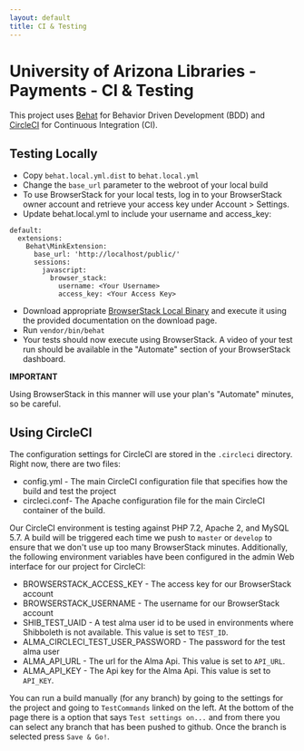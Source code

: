 ```yaml
---
layout: default
title: CI & Testing 
---
```

University of Arizona Libraries - Payments - CI &amp; Testing
========================

This project uses [Behat](https://github.com/Behat/Behat) for Behavior Driven Development (BDD) and [CircleCI](https://circleci.com/) for Continuous Integration (CI).

## Testing Locally

* Copy `behat.local.yml.dist` to `behat.local.yml`
* Change the `base_url` parameter to the webroot of your local build
* To use BrowserStack for your local tests, log in to your BrowserStack owner account and retrieve your access key under Account > Settings.
* Update behat.local.yml to include your username and access_key:
```
default:
  extensions:
    Behat\MinkExtension:
      base_url: 'http://localhost/public/'
      sessions:
        javascript:
          browser_stack:
            username: <Your Username>
            access_key: <Your Access Key> 
```
* Download appropriate [BrowserStack Local Binary](https://www.browserstack.com/local-testing) and execute it using the provided documentation on the download page.
* Run `vendor/bin/behat`
* Your tests should now execute using BrowserStack.  A video of your test run should be available in the "Automate" section of your BrowserStack dashboard.

**IMPORTANT**

Using BrowserStack in this manner will use your plan's "Automate" minutes, so be careful.


## Using CircleCI 

The configuration settings for CircleCI are stored in the `.circleci` directory.  Right now, there are two files:

* config.yml - The main CircleCI configuration file that specifies how the build and test the project
* circleci.conf- The Apache configuration file for the main CircleCI container of the build.

Our CircleCI environment is testing against PHP 7.2, Apache 2, and MySQL 5.7.  A build will be triggered each time we push to `master` or `develop` to ensure that
we don't use up too many BrowserStack minutes.  Additionally, the following environment variables have been configured in the admin Web interface for our project for CircleCI:

* BROWSERSTACK_ACCESS_KEY - The access key for our BrowserStack account
* BROWSERSTACK_USERNAME  - The username for our BrowserStack account
* SHIB_TEST_UAID - A test alma user id to be used in environments where Shibboleth is not available.  This value is set to `TEST_ID`.
* ALMA_CIRCLECI_TEST_USER_PASSWORD - The password for the test alma user
* ALMA_API_URL - The url for the Alma Api. This value is set to `API_URL`.
* ALMA_API_KEY - The Api key for the Alma Api. This value is set to `API_KEY`.

You can run a build manually (for any branch) by going to the settings for the project and going to `TestCommands` linked on the left. At the bottom of the page there is a option that says `Test settings on...` and from there you can select any branch that has been pushed to github. Once the branch is selected press `Save & Go!`.
